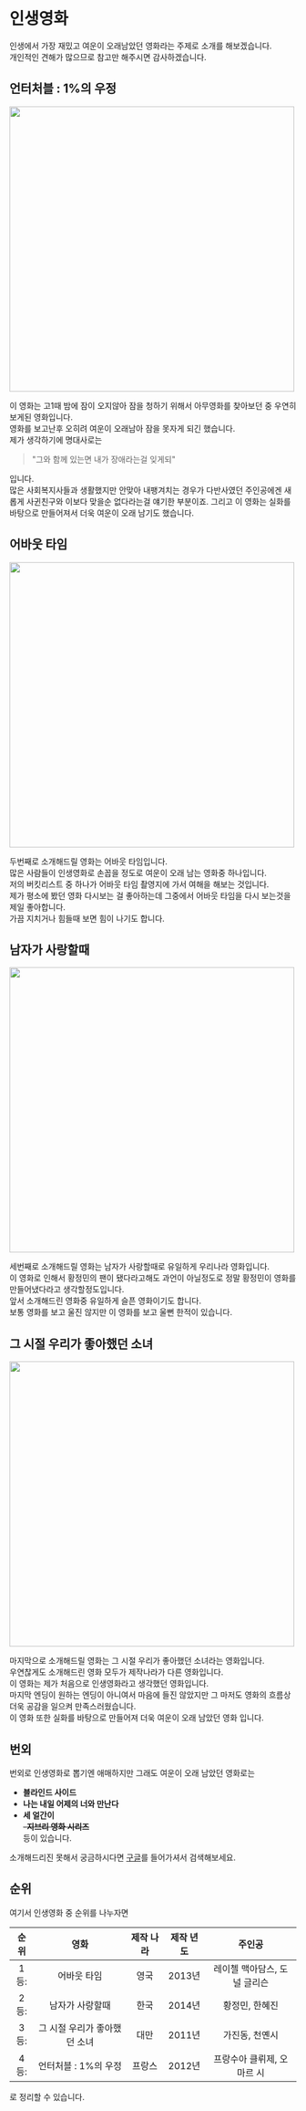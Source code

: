 # 인생영화

인생에서 가장 재밌고 여운이 오래남았던 영화라는 주제로 소개를 해보겠습니다.  
개인적인 견해가 많으므로 참고만 해주시면 감사하겠습니다.

## 언터처블 : 1%의 우정

<img src="https://t1.daumcdn.net/cfile/18518C4F4F2F710A23?original" width="500" height="500">

이 영화는 고1때 밤에 잠이 오지않아 잠을 청하기 위해서 아무영화를 찾아보던 중 우연히 보게된 영화입니다.  
영화를 보고난후 오히려 여운이 오래남아 잠을 못자게 되긴 했습니다.  
제가 생각하기에 명대사로는  
> "그와 함께 있는면 내가 장애라는걸 잊게되"  

입니다.  
많은 사회복지사들과 생활했지만 안맞아 내팽겨치는 경우가 다반사였던 주인공에겐 새롭게 사귄친구와 이보다 맞을순 없다라는걸 얘기한 부분이죠.
그리고 이 영화는 실화를 바탕으로 만들어져서 더욱 여운이 오래 남기도 했습니다.  

## 어바웃 타임

<img src="https://t1.daumcdn.net/cfile/tistory/236A5E4D52D6B15B03" width="500" height="500">

두번째로 소개해드릴 영화는 어바웃 타임입니다.  
많은 사람들이 인생영화로 손꼽을 정도로 여운이 오래 남는 영화중 하나입니다.  
저의 버킷리스트 중 하나가 어바웃 타임 촬영지에 가서 여해을 해보는 것입니다.  
제가 평소에 봤던 영화 다시보는 걸 좋아하는데 그중에서 어바웃 타임을 다시 보는것을 제일 좋아합니다.  
가끔 지치거나 힘들때 보면 힘이 나기도 합니다.

## 남자가 사랑할때

<img src="https://img1.daumcdn.net/thumb/C155x225/?fname=http%3A%2F%2Fcfile118.uf.daum.net%2Fimage%2F256D1C4852CC0F572E6234" width="500" height="500">

세번째로 소개해드릴 영화는 남자가 사랑할때로 유일하게 우리나라 영화입니다.  
이 영화로 인해서 황정민의 팬이 됐다라고해도 과언이 아닐정도로 정말 황정민이 영화를 만들어냈다라고 생각할정도입니다.  
앞서 소개해드린 영화중 유일하게 슬픈 영화이기도 합니다.  
보통 영화를 보고 울진 않지만 이 영화를 보고 울뻔 한적이 있습니다.  

## 그 시절 우리가 좋아했던 소녀

<img src="https://www.enewstoday.co.kr/news/photo/201708/1095608_250221_2010.jpg" width="500" height="500">

마지막으로 소개해드릴 영화는 그 시절 우리가 좋아했던 소녀라는 영화입니다.  
우연찮게도 소개해드린 영화 모두가 제작나라가 다른 영화입니다.  
이 영화는 제가 처음으로 인생영화라고 생각했던 영화입니다.  
마지막 엔딩이 원하는 엔딩이 아니여서 마음에 들진 않았지만 그 마저도 영화의 흐름상 더욱 공감을 일으켜 만족스러웠습니다.  
이 영화 또한 실화를 바탕으로 만들어져 더욱 여운이 오래 남았던 영화 입니다.  


## 번외

번외로 인생영화로 뽑기엔 애매하지만 그래도 여운이 오래 남았던 영화로는

- **블라인드 사이드**  
- **나는 내일 어제의 너와 만난다**  
- **세 얼간이**  
~~-**지브리 영화 시리즈**~~  
등이 있습니다.  

소개해드리진 못해서 궁금하시다면 [구글](https://www.google.com "구글 사이트")를 들어가셔서 검색해보세요.  

## 순위

여기서 인생영화 중 순위를 나누자면

| 순위 | 영화 | 제작 나라 | 제작 년도 | 주인공 |
|:-----:|:------:|:------:|:-------:|:------:|
|1등:|어바웃 타임|영국|2013년|레이첼 맥아담스, 도널 글리슨|
|2등:|남자가 사랑할때|한국|2014년|황정민, 한혜진|
|3등:|그 시절 우리가 좋아했던 소녀|대만|2011년|가진동, 천옌시|
|4등:|언터처블 : 1%의 우정|프랑스|2012년|프랑수아 클뤼제, 오마르 시|

로 정리할 수 있습니다.

 



